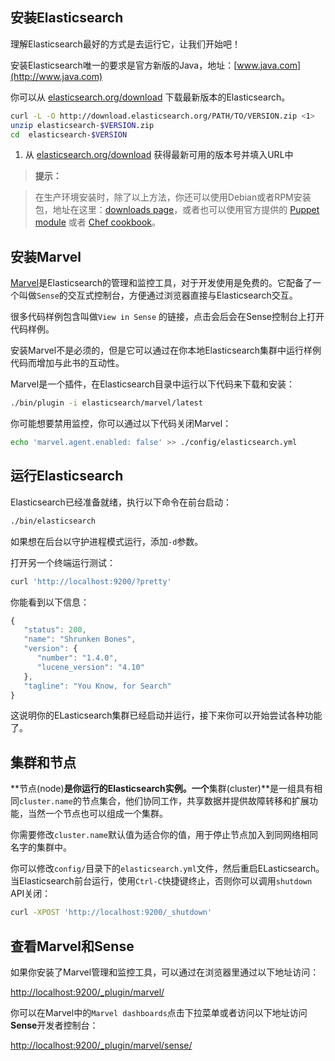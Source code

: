 ## 安装Elasticsearch

理解Elasticsearch最好的方式是去运行它，让我们开始吧！

安装Elasticsearch唯一的要求是官方新版的Java，地址：[www.java.com](http://www.java.com)

你可以从 [elasticsearch.org/download](http://www.elasticsearch.org/download/) 下载最新版本的Elasticsearch。

```bash
curl -L -O http://download.elasticsearch.org/PATH/TO/VERSION.zip <1>
unzip elasticsearch-$VERSION.zip
cd  elasticsearch-$VERSION
```
1. 从 [elasticsearch.org/download](http://www.elasticsearch.org/download/) 获得最新可用的版本号并填入URL中

>**提示：**

>在生产环境安装时，除了以上方法，你还可以使用Debian或者RPM安装包，地址在这里：[downloads page](http://www.elasticsearch.org/downloads)，或者也可以使用官方提供的 [Puppet module](https://github.com/elasticsearch/puppet-elasticsearch) 或者
[Chef cookbook](https://github.com/elasticsearch/cookbook-elasticsearch)。

## 安装Marvel

[Marvel](http://www.elasticsearch.com/marvel)是Elasticsearch的管理和监控工具，对于开发使用是免费的。它配备了一个叫做`Sense`的交互式控制台，方便通过浏览器直接与Elasticsearch交互。

很多代码样例包含叫做`View in Sense` 的链接，点击会后会在Sense控制台上打开代码样例。

安装Marvel不是必须的，但是它可以通过在你本地Elasticsearch集群中运行样例代码而增加与此书的互动性。

Marvel是一个插件，在Elasticsearch目录中运行以下代码来下载和安装：

```bash
./bin/plugin -i elasticsearch/marvel/latest
```

你可能想要禁用监控，你可以通过以下代码关闭Marvel：

```bash
echo 'marvel.agent.enabled: false' >> ./config/elasticsearch.yml
```

## 运行Elasticsearch

Elasticsearch已经准备就绪，执行以下命令在前台启动：

```bash
./bin/elasticsearch
```
如果想在后台以守护进程模式运行，添加`-d`参数。

打开另一个终端运行测试：

```bash
curl 'http://localhost:9200/?pretty'
```

你能看到以下信息：

```javascript
{
   "status": 200,
   "name": "Shrunken Bones",
   "version": {
      "number": "1.4.0",
      "lucene_version": "4.10"
   },
   "tagline": "You Know, for Search"
}
```
这说明你的ELasticsearch集群已经启动并运行，接下来你可以开始尝试各种功能了。

## 集群和节点

**节点(node)**是你运行的Elasticsearch实例。一个**集群(cluster)**是一组具有相同`cluster.name`的节点集合，他们协同工作，共享数据并提供故障转移和扩展功能，当然一个节点也可以组成一个集群。

你需要修改`cluster.name`默认值为适合你的值，用于停止节点加入到同网络相同名字的集群中。

你可以修改`config/`目录下的`elasticsearch.yml`文件，然后重启ELasticsearch。当Elasticsearch前台运行，使用`Ctrl-C`快捷键终止，否则你可以调用`shutdown` API关闭：

```bash
curl -XPOST 'http://localhost:9200/_shutdown'
```

## 查看Marvel和Sense

如果你安装了Marvel管理和监控工具，可以通过在浏览器里通过以下地址访问：

[http://localhost:9200/_plugin/marvel/](http://localhost:9200/_plugin/marvel/)

你可以在Marvel中的`Marvel dashboards`点击下拉菜单或者访问以下地址访问**Sense**开发者控制台：

[http://localhost:9200/_plugin/marvel/sense/](http://localhost:9200/_plugin/marvel/sense/)
